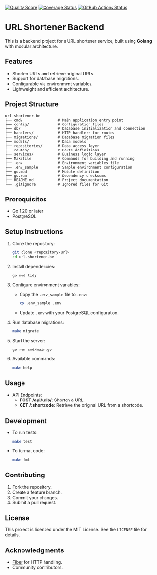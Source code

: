 [![Quality Score](https://img.shields.io/scrutinizer/g/dsapoetra/url-shortener-be.svg?style=flat)](https://scrutinizer-ci.com/g/dsapoetra/url-shortener-be)
[![Coverage Status](https://coveralls.io/repos/github/dsapoetra/url-shortener-be/badge.svg?branch=main)](https://coveralls.io/github/dsapoetra/url-shortener-be?branch=main)
[![GitHub Actions Status](https://github.com/dsapoetra/Backend/actions/workflows/backend.yml/badge.svg)](https://github.com/dsapoetra/Backend/actions/workflows/backend.yml)

# URL Shortener Backend

This is a backend project for a URL shortener service, built using **Golang** with modular architecture.

## Features
- Shorten URLs and retrieve original URLs.
- Support for database migrations.
- Configurable via environment variables.
- Lightweight and efficient architecture.

## Project Structure
```
url-shortener-be
├── cmd/                # Main application entry point
├── config/             # Configuration files
├── db/                 # Database initialization and connection
├── handlers/           # HTTP handlers for routes
├── migrations/         # Database migration files
├── models/             # Data models
├── repositories/       # Data access layer
├── routes/             # Route definitions
├── services/           # Business logic layer
├── Makefile            # Commands for building and running
├── .env                # Environment variables file
├── .env_sample         # Sample environment configuration
├── go.mod              # Module definition
├── go.sum              # Dependency checksums
├── README.md           # Project documentation
└── .gitignore          # Ignored files for Git
```

## Prerequisites
- Go 1.20 or later
- PostgreSQL

## Setup Instructions
1. Clone the repository:
   ```bash
   git clone <repository-url>
   cd url-shortener-be
   ```

2. Install dependencies:
   ```bash
   go mod tidy
   ```

3. Configure environment variables:
   - Copy the `.env_sample` file to `.env`:
     ```bash
     cp .env_sample .env
     ```
   - Update `.env` with your PostgreSQL configuration.

4. Run database migrations:
   ```bash
   make migrate
   ```

5. Start the server:
   ```bash
   go run cmd/main.go
   ```

6. Available commands:
   ```bash
   make help
   ```


## Usage
- API Endpoints:
  - **POST /api/urls/**: Shorten a URL.
  - **GET /:shortcode**: Retrieve the original URL from a shortcode.

## Development
- To run tests:
  ```bash
  make test
  ```
- To format code:
  ```bash
  make fmt
  ```

## Contributing
1. Fork the repository.
2. Create a feature branch.
3. Commit your changes.
4. Submit a pull request.

## License
This project is licensed under the MIT License. See the `LICENSE` file for details.

## Acknowledgments
- [Fiber](https://gofiber.io/) for HTTP handling.
- Community contributors.
